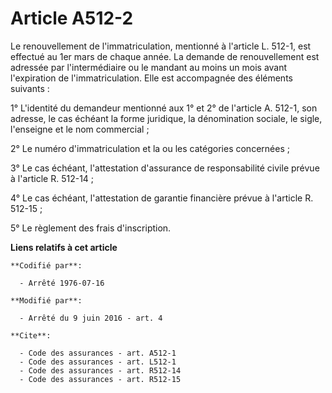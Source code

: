 # Article A512-2

Le renouvellement de l'immatriculation, mentionné à l'article L. 512-1, est effectué au 1er mars de chaque année. La demande
de renouvellement est adressée par l'intermédiaire ou le mandant au moins un mois avant l'expiration de l'immatriculation.
Elle est accompagnée des éléments suivants : 

1° L'identité du demandeur mentionné aux 1° et 2° de l'article A. 512-1, son adresse, le cas échéant la forme juridique, la
dénomination sociale, le sigle, l'enseigne et le nom commercial ; 

2° Le numéro d'immatriculation et la ou les catégories concernées ; 

3° Le cas échéant, l'attestation d'assurance de responsabilité civile prévue à l'article R. 512-14 ; 

4° Le cas échéant, l'attestation de garantie financière prévue à l'article R. 512-15 ; 

5° Le règlement des frais d'inscription.

**Liens relatifs à cet article**

	**Codifié par**:

	  - Arrêté 1976-07-16

	**Modifié par**:

	  - Arrêté du 9 juin 2016 - art. 4

	**Cite**:

	  - Code des assurances - art. A512-1
	  - Code des assurances - art. L512-1
	  - Code des assurances - art. R512-14
	  - Code des assurances - art. R512-15
